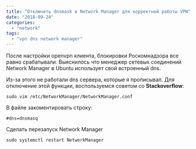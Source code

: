 ```yaml
---
title: "Отключить dnsmask в Network Manager для корректной работы VPN"
date: "2018-09-24"
categories:
  - "network"
tags:
  - "vpn dns network manager"
---
```


После настройки openvpn клиента, блокировки Роскомнадзора все равно срабатывали.
Выяснилось что менеджер сетевых соединений Network Manager в Ubuntu использует свой встроенный dns.

<!--more-->

Из-за этого не работали dns сервера, которые я прописывал. Для отключение этой функции, воспользуемся советом со **Stackoverflow**:

`sudo vim /etc/NetworkManager/NetworkManager.conf`

В файле закоментировать строку:

`#dns=dnsmasq`

Сделать перезапуск Network Manager

`sudo systemctl restart NetworkManager`
